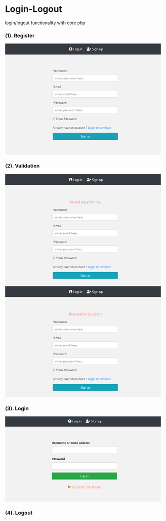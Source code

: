 # Login-Logout
login/logout functionality with core php

<h3>(1). Register</h3>
<img src="screenshot_1.png"/>

<h3>(2). Validation</h3>
<img src="screenshot_2.png"/>
<img src="screenshot_3.png"/>

<h3>(3). Login</h3>
<img src="screenshot_4.png"/>

<h3>(4). Logout</h3>
<inmg src="screenshot_5.png"/>
